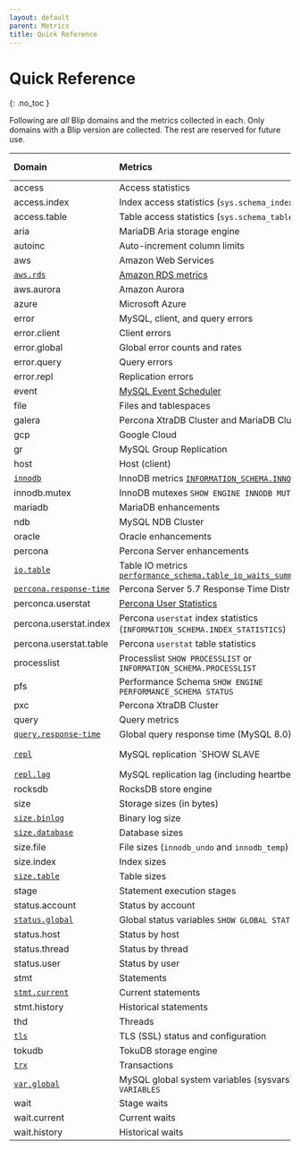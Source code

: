 ```yaml
---
layout: default
parent: Metrics
title: Quick Reference
---
```


# Quick Reference

{: .no_toc }

Following are _all_ Blip domains and the metrics collected in each.
Only domains with a Blip version are collected.
The rest are reserved for future use.

|Domain|Metrics|Blip Version|
|:-----|:------|:-----------|
|access|Access statistics||
|access.index|Index access statistics (`sys.schema_index_statistics`)||
|access.table|Table access statistics (`sys.schema_table_statistics`)||
|aria|MariaDB Aria storage engine||
|autoinc|Auto-increment column limits||
|aws|Amazon Web Services||
|[`aws.rds`](domains#awsrds)|[Amazon RDS metrics](https://docs.aws.amazon.com/AmazonRDS/latest/UserGuide/monitoring-cloudwatch.html#rds-metrics)|v1.0.0|
|aws.aurora|Amazon Aurora||
|azure|Microsoft Azure||
|error|MySQL, client, and query errors||
|error.client|Client errors||
|error.global|Global error counts and rates||
|error.query|Query errors||
|error.repl|Replication errors||
|event|[MySQL Event Scheduler](https://dev.mysql.com/doc/refman/8.0/en/event-scheduler.html)||
|file|Files and tablespaces||
|galera|Percona XtraDB Cluster and MariaDB Cluster (wsrep)||
|gcp|Google Cloud||
|gr|MySQL Group Replication||
|host|Host (client)||
|[`innodb`](domains#innodb)|InnoDB metrics [`INFORMATION_SCHEMA.INNODB_METRICS`](https://dev.mysql.com/doc/refman/en/information-schema-innodb-metrics-table.html)|v1.0.0|
|innodb.mutex|InnoDB mutexes `SHOW ENGINE INNODB MUTEX`||
|mariadb|MariaDB enhancements||
|ndb|MySQL NDB Cluster||
|oracle|Oracle enhancements||
|percona|Percona Server enhancements||
|[`io.table`](domains#iotable)|Table IO metrics [`performance_schema.table_io_waits_summary_by_table`](https://dev.mysql.com/doc/refman/5.7/en/performance-schema-table-wait-summary-tables.html#performance-schema-table-io-waits-summary-by-table-table)|v1.0.??|
|[`percona.response-time`](domains#perconaresponse-time)|Percona Server 5.7 Response Time Distribution plugin|v1.0.0|
|perconca.userstat|[Percona User Statistics](https://www.percona.com/doc/percona-server/8.0/diagnostics/user_stats.html)||
|percona.userstat.index|Percona `userstat` index statistics (`INFORMATION_SCHEMA.INDEX_STATISTICS`)|
|percona.userstat.table|Percona `userstat` table statistics||
|processlist|Processlist `SHOW PROCESSLIST` or `INFORMATION_SCHEMA.PROCESSLIST`||
|pfs|Performance Schema `SHOW ENGINE PERFORMANCE_SCHEMA STATUS`||
|pxc|Percona XtraDB Cluster||
|query|Query metrics||
|[`query.response-time`](domains#queryresponse-time)|Global query response time (MySQL 8.0)|v1.0.0|
|[`repl`](domains#repl)|MySQL replication `SHOW SLAVE|REPLICA STATUS`|v1.0.0|
|[`repl.lag`](domains#repllag)|MySQL replication lag (including heartbeats)|v1.0.0|
|rocksdb|RocksDB store engine||
|size|Storage sizes (in bytes)||
|[`size.binlog`](domains#sizebinlog)|Binary log size|v1.0.0|
|[`size.database`](domains#sizedatabase)|Database sizes|v1.0.0|
|size.file|File sizes (`innodb_undo` and `innodb_temp`)||
|size.index|Index sizes||
|[`size.table`](domains#sizetable)|Table sizes|v1.0.0|
|stage|Statement execution stages||
|status.account|Status by account||
|[`status.global`](domains#statusglobal)|Global status variables `SHOW GLOBAL STATUS`|v1.0.0|
|status.host|Status by host||
|status.thread|Status by thread||
|status.user|Status by user||
|stmt|Statements||
|[`stmt.current`](domains#stmtcurrent)|Current statements|v1.0.0|
|stmt.history|Historical statements||
|thd|Threads||
|[`tls`](domains#tls)|TLS (SSL) status and configuration|v1.0.0|
|tokudb|TokuDB storage engine||
|[`trx`](domains#trx)|Transactions|v1.0.0|
|[`var.global`](domains#varglobal)|MySQL global system variables (sysvars) `SHOW GLOBAL VARIABLES`|v1.0.0|
|wait|Stage waits||
|wait.current|Current waits||
|wait.history|Historical waits||
